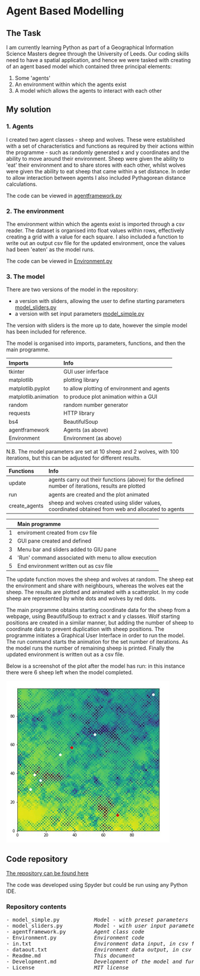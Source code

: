 # Agent Based Modelling

## The Task

I am currently learning Python as part of a Geographical Information Science Masters degree through the University of Leeds.  Our coding skills need to have a spatial application, and hence we were tasked with creating of an agent based model which contained three principal elements:
1.  Some 'agents'
2.  An environment within which the agents exist
3.  A model which allows the agents to interact with each other

## My solution

### 1. Agents

I created two agent classes - sheep and wolves. These were established with a set of characteristics and functions as required by their actions within the programme - such as randomly generated x and y coordinates and the ability to move around their environment.  Sheep were given the ability to 'eat' their environment and to share stores with each other, whilst wolves were given the ability to eat sheep that came within a set distance.  In order to allow interaction between agents I also included Pythagorean distance calculations.

The code can be viewed in [agentframework.py](https://github.com/geocoder21/githubintro/blob/main/agentframework.py)

### 2. The environment

The environment within which the agents exist is imported through a csv reader.  The dataset is organised into float values within rows, effectively creating a grid with a value for each square.  I also included a function to write out an output csv file for the updated environment, once the values had been 'eaten' as the model runs.

The code can be viewed in [Environment.py](https://github.com/geocoder21/githubintro/blob/main/Environment.py)

### 3. The model

There are two versions of the model in the repository:
- a version with sliders, allowing the user to define starting parameters [model_sliders.py](https://github.com/geocoder21/githubintro/blob/main/model_sliders.py)
- a version with set input parameters [model_simple.py](https://github.com/geocoder21/githubintro/blob/main/model_simple.py)

The version with sliders is the more up to date, however the simple model has been included for reference.

The model is organised into imports, parameters, functions, and then the main programme.  

| Imports  | Info|
|:----------|:-------|  
tkinter    | GUI user inferface
matplotlib | plotting library
matplotlib.pyplot | to allow plotting of environment and agents
matplotlib.animation | to produce plot animation within a GUI
random | random number generator
requests | HTTP library
bs4 | BeautifulSoup
agentframework | Agents (as above)
Environment | Environment (as above)

  
N.B. The model parameters are set at 10 sheep and 2 wolves, with 100 iterations, but this can be adjusted for different results.

| Functions  | Info|
|:----------|:-------|  
update  | agents carry out their functions (above) for the defined number of iterations, results are plotted
run | agents are created and the plot animated 
create_agents | sheep and wolves created using slider values, coordinated obtained from web and allocated to agents

|   | Main programme|
|:----------|:-------|  
1  | enviroment created from csv file
2 | GUI pane created and defined
3 | Menu bar and sliders added to GIU pane
4 | 'Run' command associated with menu to allow execution
5 | End environment written out as csv file

The update function moves the sheep and wolves at random.  The sheep eat the environment and share with neighbours, whereas the wolves eat the sheep.  The results are plotted and animated with a scatterplot.  In my code sheep are represented by white dots and wolves by red dots.  

The main programme obtains starting coordinate data for the sheep from a webpage, using BeautifulSoup to extract x and y classes.  Wolf starting positions are created in a similar manner, but adding the number of sheep to coordinate data to prevent duplication with sheep positions.  The programme initiates a Graphical User Interface in order to run the model.  The run command starts the animation for the set number of iterations.  As the model runs the number of remaining sheep is printed.  Finally the updated environment is written out as a csv file.




Below is a screenshot of the plot after the model has run: in this instance there were 6 sheep left when the model completed.

![Simple model](plotscreesnhot.jpeg)


## Code repository

[The repository can be found here](https://github.com/geocoder21/githubintro)

The code was developed using Spyder but could be run using any Python IDE.

### Repository contents
<pre>
- model_simple.py          <i> Model - with preset parameters </i>
- model_sliders.py         <i> Model - with user input parameters </i>
- agentframework.py        <i> Agent class code </i>
- Environment.py           <i> Environment code </i>
- in.txt                   <i> Environment data input, in csv format </i>
- dataout.txt              <i> Environment data output, in csv format </i>
- Readme.md                <i> This document </i>
- Development.md           <i> Development of the model and further ideas</i>
- License                  <i> MIT license </i>
</pre>
